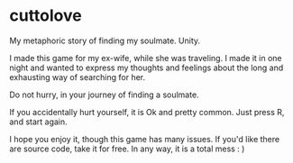# cuttolove
My metaphoric story of finding my soulmate. Unity.

I made this game for my ex-wife, while she was traveling. I made it in one night and wanted to express my thoughts and feelings about the long and exhausting way of searching for her. 

Do not hurry, in your journey of finding a soulmate. 

If you accidentally hurt yourself, it is Ok and pretty common. Just press R, and start again. 

I hope you enjoy it, though this game has many issues. 
If you'd like there are source code, take it for free. In any way, it is a total mess : )  
